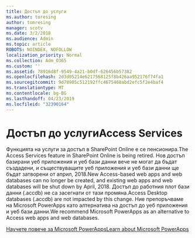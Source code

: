 ```yaml
---
title: Достъп до услуги
ms.author: toresing
author: tomresing
manager: scotv
ms.date: 3/2/2018
ms.audience: Admin
ms.topic: article
ROBOTS: NOINDEX, NOFOLLOW
localization_priority: Normal
ms.collection: Adm_O365
ms.custom: ''
ms.assetid: 78916d8f-9549-4a21-b0df-626456b57382
ms.openlocfilehash: 2d3d05214e6217568125f8b426aa952176f74fa1
ms.sourcegitcommit: 9d78905c512192ffc4675468abd2efc5f2e4baf4
ms.translationtype: MT
ms.contentlocale: bg-BG
ms.lasthandoff: 04/23/2019
ms.locfileid: "32390164"
---
```

# <a name="access-services"></a><span data-ttu-id="46856-102">Достъп до услуги</span><span class="sxs-lookup"><span data-stu-id="46856-102">Access Services</span></span>

<span data-ttu-id="46856-103">Функцията на услуги за достъп в SharePoint Online е се пенсионира.</span><span class="sxs-lookup"><span data-stu-id="46856-103">The Access Services feature in SharePoint Online is being retired.</span></span> <span data-ttu-id="46856-104">Нов достъп базирани уеб приложения и уеб бази данни вече не могат да бъдат създадени, и съществуващите уеб приложения и уеб бази данни ще бъдат затворени от април, 2018.</span><span class="sxs-lookup"><span data-stu-id="46856-104">New Access-based web apps and web databases can no longer be created, and existing web apps and web databases will be shut down by April, 2018.</span></span> <span data-ttu-id="46856-105">Достъп до работния плот бази данни (.accdb) не са засегнати от тази промяна.</span><span class="sxs-lookup"><span data-stu-id="46856-105">Access Desktop databases (.accdb) are not impacted by this change.</span></span> <span data-ttu-id="46856-106">Ние препоръчваме на Microsoft PowerApps като алтернатива на достъп до уеб приложения и уеб бази данни.</span><span class="sxs-lookup"><span data-stu-id="46856-106">We recommend Microsoft PowerApps as an alternative to Access web apps and web databases.</span></span> 
  
[<span data-ttu-id="46856-107">Научете повече за Microsoft PowerApps</span><span class="sxs-lookup"><span data-stu-id="46856-107">Learn about Microsoft PowerApps</span></span>](https://powerapps.microsoft.com/)
  

